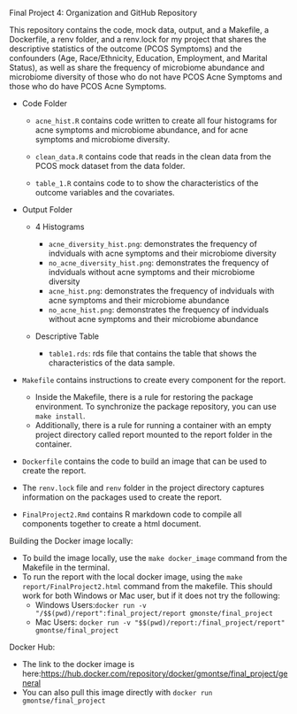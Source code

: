 Final Project 4: Organization and GitHub Repository

This repository contains the code, mock data, output, and a Makefile, a Dockerfile, a renv folder, and a renv.lock for my project that shares the descriptive statistics of the outcome (PCOS Symptoms) and the confounders (Age, Race/Ethnicity, Education, Employment, and Marital Status), as well as share the frequency of microbiome abundance and microbiome diversity of those who do not have PCOS Acne Symptoms and those who do have PCOS Acne Symptoms. 

-   Code Folder

    -   `acne_hist.R` contains code written to create all four histograms for acne symptoms and microbiome abundance, and for acne symptoms and microbiome diversity.

    -   `clean_data.R` contains code that reads in the clean data from the PCOS mock dataset from the data folder.

    -   `table_1.R` contains code to to show the characteristics of the outcome variables and the covariates. 

-   Output Folder

    -   4 Histograms
        - `acne_diversity_hist.png`: demonstrates the frequency of indviduals with acne symptoms and their microbiome diversity
        - `no_acne_diversity_hist.png`: demonstrates the frequency of indviduals without acne symptoms and their microbiome diversity
        - `acne_hist.png`: demonstrates the frequency of indviduals with acne symptoms and their microbiome abundance
        - `no_acne_hist.png`: demonstrates the frequency of indviduals without acne symptoms and their microbiome abundance

    -   Descriptive Table
        - `table1.rds`: rds file that contains the table that shows the characteristics of the data sample. 


-   `Makefile` contains instructions to create every component for the report. 
    - Inside the Makefile, there is a rule for restoring the package environment. To synchronize the package repository, you can use `make install`.
    - Additionally, there is a rule for running a container with an empty project directory called report mounted to the report folder in the container. 
    
-   `Dockerfile` contains the code to build an image that can be used to create the report.
    
-   The `renv.lock` file and `renv` folder in the project directory captures information on the packages used to create the report. 

-   `FinalProject2.Rmd` contains R markdown code to compile all components together to create a html document.

Building the Docker image locally: 

-   To build the image locally, use the `make docker_image` command from the Makefile in the terminal. 
-   To run the report with the local docker image, using the `make report/FinalProject2.html` command from the makefile. This should work for both Windows or Mac user, but if it does not try the following: 
    - Windows Users:`docker run -v "/$$(pwd)/report":final_project/report gmonste/final_project`
    - Mac Users: `docker run -v "$$(pwd)/report:/final_project/report" gmontse/final_project`

Docker Hub:

-   The link to the docker image is here:https://hub.docker.com/repository/docker/gmontse/final_project/general
-   You can also pull this image directly with `docker run gmontse/final_project`
